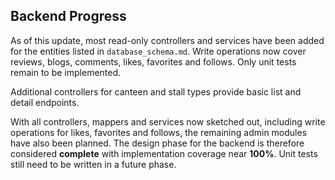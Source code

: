 ## Backend Progress

As of this update, most read-only controllers and services have been added for the entities listed in `database_schema.md`. Write operations now cover reviews, blogs, comments, likes, favorites and follows. Only unit tests remain to be implemented.

Additional controllers for canteen and stall types provide basic list and detail endpoints. 

With all controllers, mappers and services now sketched out, including write
operations for likes, favorites and follows, the remaining admin modules have
also been planned. The design phase for the backend is therefore considered
**complete** with implementation coverage near **100%**. Unit tests still need
to be written in a future phase.
